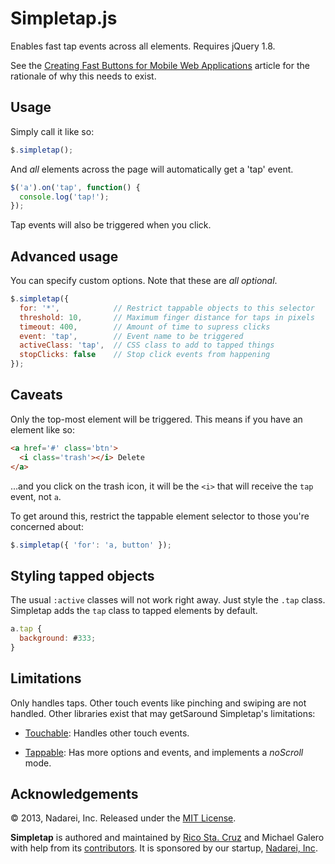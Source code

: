 Simpletap.js
============

Enables fast tap events across all elements. Requires jQuery 1.8.

See the [Creating Fast Buttons for Mobile Web Applications][buttons] article for 
the rationale of why this needs to exist.

[buttons]: https://developers.google.com/mobile/articles/fast_buttons

Usage
-----

Simply call it like so:

``` javascript
$.simpletap();
```

And *all* elements across the page will automatically get a 'tap' event.

``` javascript
$('a').on('tap', function() {
  console.log('tap!');
});
```

Tap events will also be triggered when you click.

Advanced usage
--------------

You can specify custom options. Note that these are *all optional*.

``` javascript
$.simpletap({
  for: '*',            // Restrict tappable objects to this selector
  threshold: 10,       // Maximum finger distance for taps in pixels
  timeout: 400,        // Amount of time to supress clicks
  event: 'tap',        // Event name to be triggered
  activeClass: 'tap',  // CSS class to add to tapped things
  stopClicks: false    // Stop click events from happening
});
```

Caveats
-------

Only the top-most element will be triggered. This means if you have an
element like so:

``` html
<a href='#' class='btn'>
  <i class='trash'></i> Delete
</a>
```

...and you click on the trash icon, it will be the `<i>` that will receive
the `tap` event, not `a`.

To get around this, restrict the tappable element selector to those you're
concerned about:

``` javascript
$.simpletap({ 'for': 'a, button' });
```

Styling tapped objects
----------------------

The usual `:active` classes will not work right away. Just style the `.tap`
class. Simpletap adds the `tap` class to tapped elements by default.

``` javascript
a.tap {
  background: #333;
}
```

Limitations
-----------

Only handles taps. Other touch events like pinching and swiping are not handled.
Other libraries exist that may getSaround Simpletap's limitations:

 * [Touchable](https://github.com/dotmaster/Touchable-jQuery-Plugin):
   Handles other touch events.

 * [Tappable](https://github.com/cheeaun/tappable):
   Has more options and events, and implements a *noScroll* mode.

Acknowledgements
----------------

© 2013, Nadarei, Inc. Released under the [MIT 
License](http://www.opensource.org/licenses/mit-license.php).

**Simpletap** is authored and maintained by [Rico Sta. Cruz][rsc] and Michael
Galero with help from its [contributors][c]. It is sponsored by our startup, 
       [Nadarei, Inc][nd].

[rsc]: http://ricostacruz.com
[c]:   http://github.com/nadarei/simpletap.js/contributors
[nd]:  http://nadarei.co
